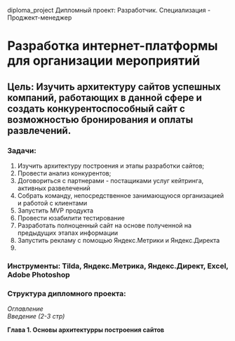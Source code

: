 diploma_project
Дипломный проект: Разработчик. Специализация - Проджект-менеджер
# **Разработка интернет-платформы для организации мероприятий**

## **Цель**: Изучить архитектуру сайтов успешных компаний, работающих в данной сфере и создать конкурентоспособный сайт с возможностью бронирования и оплаты развлечений.  

### **Задачи**:   
1. Изучить архитектуру построения и этапы разработки сайтов;
2. Провести анализ конкурентов;
3. Договориться с партнерами - постащиками услуг кейтринга, активных развелечений
4. Собрать команду, непосредственное занимающуюся организацией и работой с клиентами
5. Запустить MVP продукта
6. Провести юзабилити тестирование
7. Разработать полноценный сайт на основе полученной на предыдущих этапах информации
8. Запустить рекламу с помощью Яндекс.Метрики и Яндекс.Директа
9. 
### **Инструменты**: Tilda, Яндекс.Метрика, Яндекс.Директ, Excel, Adobe Photoshop 

### **Структура дипломного проекта**:   
_Оглавление_  
_Введение (2-3 стр)_ 

**Глава 1. Основы архитектурры построения сайтов** 
